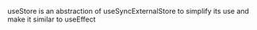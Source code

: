 useStore is an abstraction of useSyncExternalStore to simplify its use and make it similar to useEffect